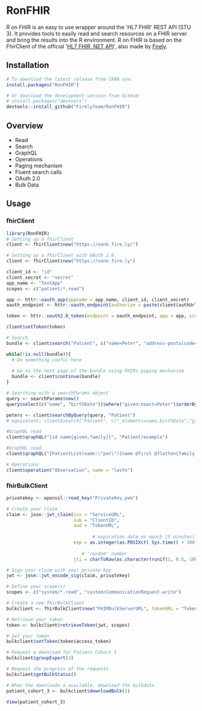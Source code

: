 # RonFHIR
R on FHIR is an easy to use wrapper around the 'HL7 FHIR' REST API (STU 3). It provides tools to easily read and search resources on a FHIR server and bring the results into the R environment. R on FHIR is based on the FhirClient of the official '[HL7 FHIR .NET API](https://github.com/ewoutkramer/fhir-net-api)', also made by [Firely](https://fire.ly/).

## Installation
```r
# To download the latest release from CRAN use:
install.packages("RonFHIR")

# Or download the development version from GitHub:
# install.packages("devtools")
devtools::install_github("FirelyTeam/RonFHIR")
```

## Overview
 - Read
 - Search
 - GraphQL
 - Operations
 - Paging mechanism
 - Fluent search calls
 - OAuth 2.0
 - Bulk Data

## Usage
### fhirClient
```r
library(RonFHIR)
# Setting up a fhirClient
client <- fhirClient$new("https://vonk.fire.ly/")

# Setting up a fhirClient with OAuth 2.0
client <- fhirClient$new("https://vonk.fire.ly")

client_id <- "id"
client_secret <- "secret"
app_name <- "TestApp"
scopes <- c("patient/*.read")

app <- httr::oauth_app(appname = app_name, client_id, client_secret)
oauth_endpoint <- httr::oauth_endpoint(authorize = paste(client$authUrl, "?aud=", client$endpoint, sep=""), access = client$tokenUrl)

token <- httr::oauth2.0_token(endpoint = oauth_endpoint, app = app, scope = scopes)

client$setToken(token)

# Search
bundle <- client$search("Patient", c("name=Peter", "address-postalcode=3999"))

while(!is.null(bundle)){
  # Do something useful here
  
  # Go to the next page of the bundle using FHIRs paging mechanism
  bundle <- client$continue(bundle)
}

# Searching with a searchParams object
query <- searchParams$new()
query$select(c("name", "birthDate"))$where("given:exact=Peter")$orderBy("family")

peters <- client$searchByQuery(query, "Patient") 
# equivalent: client$search("Patient", c("_elements=name,birthDate","given:exact=Peter", "_sort=family"))

#GraphQL read
client$qraphQL("{id name{given,family}}", "Patient/example")

#GraphQL read
client$qraphQL("{PatientList(name:\"pet\"){name @first @flatten{family,given @first}}}")

# Operations
client$operation("Observation", name = "lastn")
```
### fhirBulkClient
```r
privatekey <- openssl::read_key("PrivateKey.pem")

# Create your claim
claim <- jose::jwt_claim(iss = "ServiceURL",
                         sub = "ClientID",
                         aud = "TokenURL",
                         
			                    # expiration date as epoch (5 minutes)
                         exp = as.integer(as.POSIXct( Sys.time() + 300)), 
                         
   			                # 'random' number
                         jti = charToRaw(as.character(runif(1, 0.5, 100000000000)))) 

# Sign your claim with your private key
jwt <- jose::jwt_encode_sig(claim, privatekey)

# Define your scope(s)
scopes <- c("system/*.read", "system/CommunicationRequest.write")

# Create a new fhirBulkClient
bulkclient <- fhirBulkClient$new("FHIRBulkServerURL", tokenURL = "TokenURL")

# Retrieve your token
token <- bulkclient$retrieveToken(jwt, scopes)

# Set your token
bulkclient$setToken(token$access_token)

# Request a download for Patient Cohort 3
bulkclient$groupExport(3)

# Request the progress of the requests
bulkclient$getBulkStatus()

# When the downloads a available, download the bulkdata
patient_cohort_3 <- bulkclient$downloadBulk(1)

View(patient_cohort_3)
```
